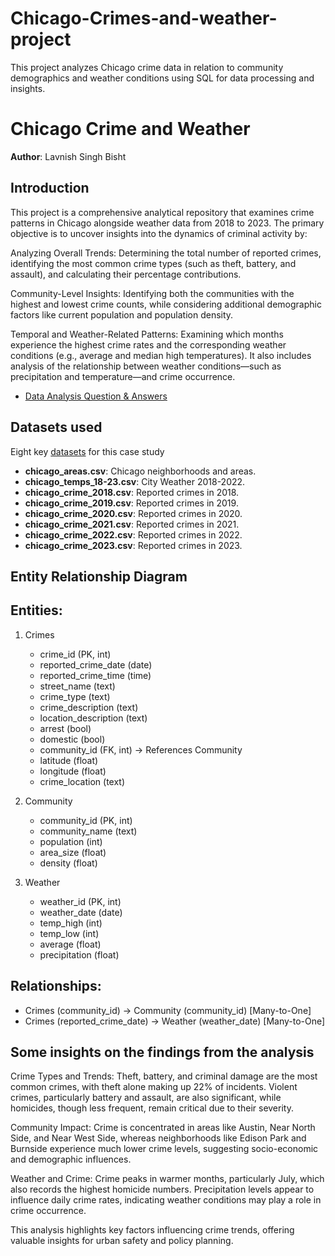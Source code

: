 # Chicago-Crimes-and-weather-project
This project analyzes Chicago crime data in relation to community demographics and weather conditions using SQL for data processing and insights.

# Chicago Crime and Weather

**Author**: Lavnish Singh Bisht <br />


## Introduction
This project is a comprehensive analytical repository that examines crime patterns in Chicago alongside weather data from 2018 to 2023. The primary objective is to uncover insights into the dynamics of criminal activity by:

Analyzing Overall Trends:
Determining the total number of reported crimes, identifying the most common crime types (such as theft, battery, and assault), and calculating their percentage contributions.

Community-Level Insights:
Identifying both the communities with the highest and lowest crime counts, while considering additional demographic factors like current population and population density.

Temporal and Weather-Related Patterns:
Examining which months experience the highest crime rates and the corresponding weather conditions (e.g., average and median high temperatures). It also includes analysis of the relationship between weather conditions—such as precipitation and temperature—and crime occurrence.





* [Data Analysis Question & Answers](./questions_and_answers.md)

## Datasets used
Eight key [datasets](./Source/csv/) for this case study
- <strong>chicago_areas.csv</strong>: Chicago neighborhoods and areas.
- <strong>chicago_temps_18-23.csv</strong>: City Weather 2018-2022.
- <strong>chicago_crime_2018.csv</strong>: Reported crimes in 2018.
- <strong>chicago_crime_2019.csv</strong>: Reported crimes in 2019.
- <strong>chicago_crime_2020.csv</strong>: Reported crimes in 2020.
- <strong>chicago_crime_2021.csv</strong>: Reported crimes in 2021.
- <strong>chicago_crime_2022.csv</strong>: Reported crimes in 2022.
- <strong>chicago_crime_2023.csv</strong>: Reported crimes in 2023.


## Entity Relationship Diagram

Entities:
---------
1. Crimes
   - crime_id (PK, int)
   - reported_crime_date (date)
   - reported_crime_time (time)
   - street_name (text)
   - crime_type (text)
   - crime_description (text)
   - location_description (text)
   - arrest (bool)
   - domestic (bool)
   - community_id (FK, int) -> References Community
   - latitude (float)
   - longitude (float)
   - crime_location (text)

2. Community
   - community_id (PK, int)
   - community_name (text)
   - population (int)
   - area_size (float)
   - density (float)

3. Weather
   - weather_id (PK, int)
   - weather_date (date)
   - temp_high (int)
   - temp_low (int)
   - average (float)
   - precipitation (float)

Relationships:
--------------
- Crimes (community_id) → Community (community_id) [Many-to-One]
- Crimes (reported_crime_date) → Weather (weather_date) [Many-to-One]



## Some insights on the findings from the analysis

Crime Types and Trends:
Theft, battery, and criminal damage are the most common crimes, with theft alone making up 22% of incidents. Violent crimes, particularly battery and assault, are also significant, while homicides, though less frequent, remain critical due to their severity.

Community Impact:
Crime is concentrated in areas like Austin, Near North Side, and Near West Side, whereas neighborhoods like Edison Park and Burnside experience much lower crime levels, suggesting socio-economic and demographic influences.

Weather and Crime:
Crime peaks in warmer months, particularly July, which also records the highest homicide numbers. Precipitation levels appear to influence daily crime rates, indicating weather conditions may play a role in crime occurrence.

This analysis highlights key factors influencing crime trends, offering valuable insights for urban safety and policy planning.
